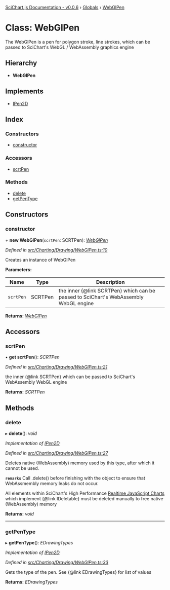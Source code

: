 [SciChart.js Documentation - v0.0.6](../README.md) › [Globals](../globals.md) › [WebGlPen](webglpen.md)

# Class: WebGlPen

The WebGlPen is a pen for polygon stroke, line strokes, which can be passed to SciChart's WebGL / WebAssembly graphics engine

## Hierarchy

* **WebGlPen**

## Implements

* [IPen2D](../interfaces/ipen2d.md)

## Index

### Constructors

* [constructor](webglpen.md#constructor)

### Accessors

* [scrtPen](webglpen.md#scrtpen)

### Methods

* [delete](webglpen.md#delete)
* [getPenType](webglpen.md#getpentype)

## Constructors

###  constructor

\+ **new WebGlPen**(`scrtPen`: SCRTPen): *[WebGlPen](webglpen.md)*

*Defined in [src/Charting/Drawing/WebGlPen.ts:10](https://github.com/ABTSoftware/SciChart.Dev/blob/272ab7fc7f/Web/src/SciChart/src/Charting/Drawing/WebGlPen.ts#L10)*

Creates an instance of WebGlPen

**Parameters:**

Name | Type | Description |
------ | ------ | ------ |
`scrtPen` | SCRTPen | the inner {@link SCRTPen} which can be passed to SciChart's WebAssembly WebGL engine  |

**Returns:** *[WebGlPen](webglpen.md)*

## Accessors

###  scrtPen

• **get scrtPen**(): *SCRTPen*

*Defined in [src/Charting/Drawing/WebGlPen.ts:21](https://github.com/ABTSoftware/SciChart.Dev/blob/272ab7fc7f/Web/src/SciChart/src/Charting/Drawing/WebGlPen.ts#L21)*

the inner {@link SCRTPen} which can be passed to SciChart's WebAssembly WebGL engine

**Returns:** *SCRTPen*

## Methods

###  delete

▸ **delete**(): *void*

*Implementation of [IPen2D](../interfaces/ipen2d.md)*

*Defined in [src/Charting/Drawing/WebGlPen.ts:27](https://github.com/ABTSoftware/SciChart.Dev/blob/272ab7fc7f/Web/src/SciChart/src/Charting/Drawing/WebGlPen.ts#L27)*

Deletes native (WebAssembly) memory used by this type, after which it cannot be used.

**`remarks`** 
Call .delete() before finishing with the object to ensure that WebAssmembly memory leaks do
not occur.

All elements within SciChart's High Performance
[Realtime JavaScript Charts](https://www.scichart.com/javascript-chart-features) which implement
{@link IDeletable} must be deleted manually to free native (WebAssembly) memory

**Returns:** *void*

___

###  getPenType

▸ **getPenType**(): *EDrawingTypes*

*Implementation of [IPen2D](../interfaces/ipen2d.md)*

*Defined in [src/Charting/Drawing/WebGlPen.ts:33](https://github.com/ABTSoftware/SciChart.Dev/blob/272ab7fc7f/Web/src/SciChart/src/Charting/Drawing/WebGlPen.ts#L33)*

Gets the type of the pen. See {@link EDrawingTypes} for list of values

**Returns:** *EDrawingTypes*
